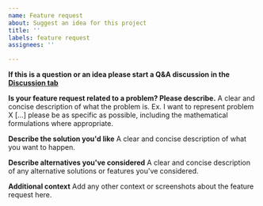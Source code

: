 ```yaml
---
name: Feature request
about: Suggest an idea for this project
title: ''
labels: feature request
assignees: ''

---
```


**If this is a question or an idea please start a Q&A discussion in the [Discussion tab](https://github.com/NREL-SIIP/PowerSimulations.jl/discussions)**

**Is your feature request related to a problem? Please describe.**
A clear and concise description of what the problem is. Ex. I want to represent problem X [...] please be as specific as possible, including the mathematical formulations where appropriate.

**Describe the solution you'd like**
A clear and concise description of what you want to happen.

**Describe alternatives you've considered**
A clear and concise description of any alternative solutions or features you've considered.

**Additional context**
Add any other context or screenshots about the feature request here.

